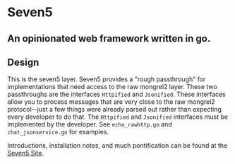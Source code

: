 # Seven5

## An opinionated web framework written in go.

Design
------------

This is the seven5 layer. Seven5 provides a "rough passthrough" for implementations that need access to the raw mongrel2 layer.  These two passthroughs are the interfaces `Httpified` and `Jsonified`.  These interfaces allow you to process messages that are very close to the raw
mongrel2 protocol--just a few things were already parsed out rather than expecting every
developer to do that.  The `Httpified` and `Jsonified` interfaces must be implemented by the developer. See `echo_rawhttp.go` and `chat_jsonservice.go` for examples.

Introductions, installation notes, and much pontification can be found at the [Seven5 Site](http://seven5.github.com/seven5/).
